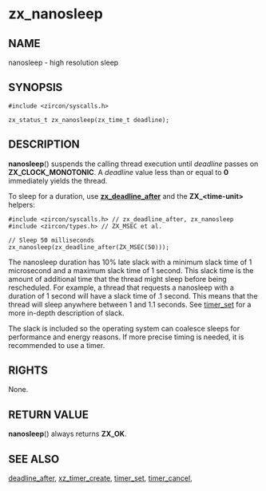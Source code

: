 # zx_nanosleep

## NAME

<!-- Updated by scripts/update-docs-from-abigen, do not edit this section manually. -->

nanosleep - high resolution sleep

## SYNOPSIS

<!-- Updated by scripts/update-docs-from-abigen, do not edit this section manually. -->

```
#include <zircon/syscalls.h>

zx_status_t zx_nanosleep(zx_time_t deadline);
```

## DESCRIPTION

**nanosleep**() suspends the calling thread execution until *deadline* passes on
**ZX_CLOCK_MONOTONIC**. A *deadline* value less than or equal to **0**
immediately yields the thread.

To sleep for a duration, use [**zx_deadline_after**](deadline_after.md) and the
**ZX_\<time-unit\>** helpers:

```
#include <zircon/syscalls.h> // zx_deadline_after, zx_nanosleep
#include <zircon/types.h> // ZX_MSEC et al.

// Sleep 50 milliseconds
zx_nanosleep(zx_deadline_after(ZX_MSEC(50)));
```

The nanosleep duration has 10% late slack with a minimum slack time of 1
microsecond and a maximum slack time of 1 second. This slack time is the amount
of additional time that the thread might sleep before being rescheduled. For
example, a thread that requests a nanosleep with a duration of 1 second will
have a slack time of .1 second. This means that the thread will sleep anywhere
between 1 and 1.1 seconds. See [timer_set](timer_set.md) for a more in-depth
description of slack.

The slack is included so the operating system can coalesce sleeps for
performance and energy reasons.  If more precise timing is needed, it is
recommended to use a timer.

## RIGHTS

<!-- Updated by scripts/update-docs-from-abigen, do not edit this section manually. -->

None.

## RETURN VALUE

**nanosleep**() always returns **ZX_OK**.

## SEE ALSO

[deadline_after](deadline_after.md),
[xz_timer_create](timer_create.md),
[timer_set](timer_set.md),
[timer_cancel](timer_cancel.md),
